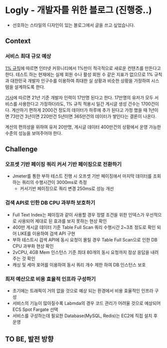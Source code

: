 # Logly - 개발자를 위한 블로그 (진행중..)

- 선호하는 스타일의 디자인이 있는 블로그에서 글을 쓰고 싶었습니다.

## Context

### 서비스 최대 규모 예상

[1% 규칙](https://en.wikipedia.org/wiki/1%25_rule)에 따르면 인터넷 커뮤니티에서 1%만이 적극적으로 새로운 컨텐츠를 만든다고 한다.
테스트 하는 현재에는 실제 회원 수나 활성 회원 수 같은 지표가 없으므로 1% 규칙과 대한민국 개발자 인구수를 이용하여 최대한 실 상황과 비슷한 상황을 가정하여 시스템을 설계하도록 한다.

[기사](https://zdnet.co.kr/view/?no=20230425000641&utm_source=chatgpt.com)에 따르면 21년 기준 개발자 인력이 17만명 된다고 한다.
17만명의 유저가 모두 서비스를 사용한다고 가정하더라도, 1% 규칙 적용시 일간 게시글 생성 건수는 1700건이다.
계산하기 편하게 2000건 정도의 데이터가 하루에 추가 된다고 가정 했을 때 1년이면 73만건 3년이면 220만건 5년이면 365만건의 데이터가 쌓인다는 결론이 나온다.

계산의 편의성을 위하여 유저 20만명, 게시글 데이터 400만건의 상황에서 운영 가능한 수준의 성능을 보여주어야 한다.

## Challenge

### 오프셋 기반 페이징 쿼리 커서 기반 페이징으로 전환하기

- Jmeter를 통한 부하 테스트 진행 시 오프셋 기반 페이징에서 마지막 데이터를 조회하는 쿼리의 수행시간이 3000ms로 측정
  - 커서기반 페이징으로 쿼리 변경 250ms로 성능 개선

### 검색 API로 인한 DB CPU 과부하 보호하기

- Full Text Index는 페이징과 같이 사용할 경우 정렬 조건을 위한 인덱스가 우선적으로 사용되어 제대로 된 효과를 보지 못하는 현상 확인
- 400만 게시글 데이터 기준 Table Full Scan 쿼리 수행시간 2~3초 정도로 확인 되어 LIKE를 이용하여 검색 API 구현
- 부하 테스트시 검색 API에 동시 요청이 몰릴 경우 Table Full Scan으로 인한 DB CPU 과부화 현상 확인
- 2vCPU, 4GB Mem 인스턴스 기준 최대 80개의 동시 요청까지 정상 응답을 내려 주는 것 확인
- 캐싱 및 세마 포어를 이용하여 동시 쿼리 개수 제한 하여 DB 인스턴스 보호

### 최저 예산으로 비용 효율적 인프라 구성하기

- 초기에는 트래픽이 거의 없을 것으로 예상 되는 환경에서 비용 효율적인 인프라 구성
- 서비스의 기능이 많아질수록 Labmda의 경우 코드 관리가 어려울 것으로 예상되어 ECS Spot Fargate 선택
- 서비스를 구성하는데 필요한 Database(MySQL, Redis)는 EC2에 직접 설치 후 운영

## TO BE, 발전 방향